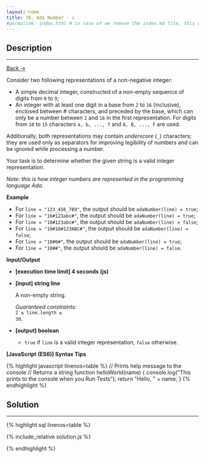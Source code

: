 ```yaml
---
layout: home
title: 78. Ada Number - c
#permalink: index.html # in case of we remove the index.md file, this doc will be the index page
---
```


<div class="row">
<div class="columnStmt" markdown="1">

## Description

---

[Back -> ](../README.md)

Consider two following representations of a non-negative integer:

- A simple decimal integer, constructed of a non-empty sequence of digits from <code>0</code> to <code>9</code>;
- An integer with at least one digit in a base from <code>2</code> to <code>16</code> (inclusive), enclosed between # characters, and preceded by the base, which can only be a number between <code>2</code> and <code>16</code> in the first representation. For digits from <code>10</code> to <code>15</code> characters <code>a, b, ..., f</code> and <code>A, B, ..., F</code> are used.

Additionally, both representations may contain _underscore_ (<code>_</code>) characters; they are used only as separators for improving legibility of numbers and can be ignored while processing a number.

Your task is to determine whether the given string is a valid integer representation.

_Note: this is how integer numbers are represented in the programming language Ada._

**Example**

- For <code>line = "123_456_789"</code>, the output should be
<code>adaNumber(line) = true</code>;
- For <code>line = "16#123abc#"</code>, the output should be
<code>adaNumber(line) = true</code>;
- For <code>line = "10#123abc#"</code>, the output should be
<code>adaNumber(line) = false</code>;
- For <code>line = "10#10#123ABC#"</code>, the output should be
<code>adaNumber(line) = false</code>;
- For <code>line = "10#0#"</code>, the output should be
<code>adaNumber(line) = true</code>;
- For <code>line = "10##"</code>, the output should be
<code>adaNumber(line) = false</code>.

**Input/Output**

- **[execution time limit] 4 seconds (js)**

- **[input] string line**

  A non-empty string.<br>

  _Guaranteed constraints:_<br>
  <code>2 ≤ line.length ≤ 30</code>.

- **[output] boolean**
  - <code>true</code> if <code>line</code> is a valid integer representation, <code>false</code> otherwise.

**[JavaScript (ES6)] Syntax Tips**

{% highlight javascript linenos=table %}
// Prints help message to the console
// Returns a string
function helloWorld(name) {
console.log("This prints to the console when you Run Tests");
return "Hello, " + name;
}
{% endhighlight %}

</div>
<div class="columnSol" markdown="1">

## Solution

---

{% highlight sql linenos=table %}

{% include_relative solution.js %}

{% endhighlight %}

</div>
</div>

